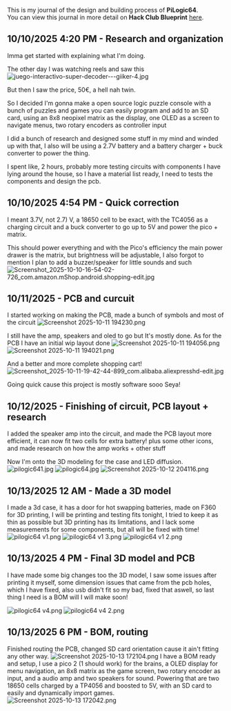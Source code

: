 <!--
  ===================    !!READ THIS NOTICE!!   ====================
  DO NOT edit this file manually. Your changes WILL BE OVERWRITTEN!
  This journal is auto generated and updated by Hack Club Blueprint.
  To edit this file, please edit your journal entries on Blueprint.
  ==================================================================
-->

This is my journal of the design and building process of **PiLogic64**.  
You can view this journal in more detail on **Hack Club Blueprint** [here](https://blueprint.hackclub.com/projects/380).


## 10/10/2025 4:20 PM - Research and organization  

Imma get started with explaining what I'm doing.

The other day I was watching reels and saw this
![juego-interactivo-super-decoder---giiker-4.jpg](https://blueprint.hackclub.com/user-attachments/blobs/proxy/eyJfcmFpbHMiOnsiZGF0YSI6MTM5NCwicHVyIjoiYmxvYl9pZCJ9fQ==--1790b01892cf3436b6374be4b8d16a375f44b816/juego-interactivo-super-decoder---giiker-4.jpg)

But then I saw the price, 50€, a hell nah twin.

So I decided I'm gonna make a open source logic puzzle console with a bunch of puzzles and games you can easily program and add to an SD card, using an 8x8 neopixel matrix as the display, one OLED as a screen to navigate menus, two rotary encoders as controller input 

I did a bunch of research and designed some stuff in my mind and winded up with that, I also will be using a 2.7V battery and a battery charger + buck converter to power the thing.

I spent like, 2 hours, probably more testing circuits with components I have lying around the house, so I have a material list ready, I need to tests the components and design the pcb.  

## 10/10/2025 4:54 PM - Quick correction   

I meant 3.7V, not 2.7)
V, a 18650 cell to be exact, with the TC4056 as a charging circuit and a buck converter to go up to 5V and power the pico + matrix.

This should power everything and with the Pico's efficiency the main power drawer is the matrix, but brightness will be adjustable, I also forgot to mention I plan to add a buzzer/speaker for little sounds and such
![Screenshot_2025-10-10-16-54-02-726_com.amazon.mShop.android.shopping-edit.jpg](https://blueprint.hackclub.com/user-attachments/blobs/proxy/eyJfcmFpbHMiOnsiZGF0YSI6MTQwNSwicHVyIjoiYmxvYl9pZCJ9fQ==--c0affaedc754e065d9fadc7acb07cf5fc9938c9e/Screenshot_2025-10-10-16-54-02-726_com.amazon.mShop.android.shopping-edit.jpg)

  

## 10/11/2025 - PCB and curcuit  

I started working on making the PCB, made a bunch of symbols and most of the circuit
![Screenshot 2025-10-11 194230.png](https://blueprint.hackclub.com/user-attachments/blobs/proxy/eyJfcmFpbHMiOnsiZGF0YSI6MTY0MywicHVyIjoiYmxvYl9pZCJ9fQ==--5ba0c743337b9913a8d3660f721a937d0b0d8625/Screenshot%202025-10-11%20194230.png)

I still have the amp, speakers and oled to go but It's mostly done.
As for the PCB I have an initial wip layout done ![Screenshot 2025-10-11 194056.png](https://blueprint.hackclub.com/user-attachments/blobs/proxy/eyJfcmFpbHMiOnsiZGF0YSI6MTY0NSwicHVyIjoiYmxvYl9pZCJ9fQ==--a5283a7517b107ab74033400115bd1bae40f0e44/Screenshot%202025-10-11%20194056.png)
![Screenshot 2025-10-11 194021.png](https://blueprint.hackclub.com/user-attachments/blobs/proxy/eyJfcmFpbHMiOnsiZGF0YSI6MTY0NCwicHVyIjoiYmxvYl9pZCJ9fQ==--73e6e6af5f83c337ea12794dfdb9a2223f7ab48b/Screenshot%202025-10-11%20194021.png)

And a better and more complete shopping cart!
![Screenshot_2025-10-11-19-42-44-899_com.alibaba.aliexpresshd-edit.jpg](https://blueprint.hackclub.com/user-attachments/blobs/proxy/eyJfcmFpbHMiOnsiZGF0YSI6MTY0NiwicHVyIjoiYmxvYl9pZCJ9fQ==--5226dc3b26b66cf00eaa3cf334ac9d51fdbb42fd/Screenshot_2025-10-11-19-42-44-899_com.alibaba.aliexpresshd-edit.jpg)


Going quick cause this project is mostly software sooo
Seya!
  

## 10/12/2025 - Finishing of circuit, PCB layout + research  

I added the speaker amp into the circuit, and made the PCB layout more efficient, it can now fit two cells for extra battery! plus some other icons, and made research on how the amp works + other stuff 

Now I'm onto the 3D modeling for the case and LED diffusion.
![pilogic641.jpg](https://blueprint.hackclub.com/user-attachments/blobs/proxy/eyJfcmFpbHMiOnsiZGF0YSI6MTg2MywicHVyIjoiYmxvYl9pZCJ9fQ==--f3542c40a1841fcbdb74600a291bf2123c640809/pilogic641.jpg)
![pilogic64.jpg](https://blueprint.hackclub.com/user-attachments/blobs/proxy/eyJfcmFpbHMiOnsiZGF0YSI6MTg2MSwicHVyIjoiYmxvYl9pZCJ9fQ==--8ddd07a6d7298934fba49b642cc0d3099a232ad7/pilogic64.jpg)
![Screenshot 2025-10-12 204116.png](https://blueprint.hackclub.com/user-attachments/blobs/proxy/eyJfcmFpbHMiOnsiZGF0YSI6MTg2MiwicHVyIjoiYmxvYl9pZCJ9fQ==--209d431e5d7c93bdc12fd5c07d0018197f897615/Screenshot%202025-10-12%20204116.png)
  

## 10/13/2025 12 AM - Made a 3D model  

I made a 3d case, it has a door for hot swapping batteries, made on F360 for 3D printing, I will be printing and testing fits tonight, I tried to keep it as thin as possible but 3D printing has its limitations, and I lack some measurements for some components, but all will be fixed with time!
![pilogic64 v1.png](https://blueprint.hackclub.com/user-attachments/blobs/proxy/eyJfcmFpbHMiOnsiZGF0YSI6MTg5NSwicHVyIjoiYmxvYl9pZCJ9fQ==--6033db7b05fe21c37288edb1a3d7a6fe050b8d41/pilogic64%20v1.png)
![pilogic64 v1 3.png](https://blueprint.hackclub.com/user-attachments/blobs/proxy/eyJfcmFpbHMiOnsiZGF0YSI6MTg5MywicHVyIjoiYmxvYl9pZCJ9fQ==--501c79445839d92f0c653c8da330af98a591f7ea/pilogic64%20v1%203.png)
![pilogic64 v1 2.png](https://blueprint.hackclub.com/user-attachments/blobs/proxy/eyJfcmFpbHMiOnsiZGF0YSI6MTg5NCwicHVyIjoiYmxvYl9pZCJ9fQ==--f14b4c1302b90e226ac5beda57b9b7244620f6ef/pilogic64%20v1%202.png)
  

## 10/13/2025 4 PM - Final 3D model and PCB  

I have made some big changes too the 3D model, I saw some issues after printing it myself, some dimension issues that came from the pcb holes, which I have fixed, also usb didn't fit so my bad, fixed that aswell, so last thing I need is a BOM will I will make soon!

  ![pilogic64 v4.png](https://blueprint.hackclub.com/user-attachments/blobs/proxy/eyJfcmFpbHMiOnsiZGF0YSI6MjAwMCwicHVyIjoiYmxvYl9pZCJ9fQ==--42f145dfca0ad8a0ee911feb8c5f345371ec3b1c/pilogic64%20v4.png)
![pilogic64 v4 2.png](https://blueprint.hackclub.com/user-attachments/blobs/proxy/eyJfcmFpbHMiOnsiZGF0YSI6MTk5OSwicHVyIjoiYmxvYl9pZCJ9fQ==--56c1deaf673060c04c9c36cbe9db29afe10ef64f/pilogic64%20v4%202.png)
  

## 10/13/2025 6 PM - BOM, routing  

Finished routing the PCB, changed SD card orientation cause it ain't fitting any other way.
![Screenshot 2025-10-13 172104.png](https://blueprint.hackclub.com/user-attachments/blobs/proxy/eyJfcmFpbHMiOnsiZGF0YSI6MjAyMiwicHVyIjoiYmxvYl9pZCJ9fQ==--d9c4aaf983774fc6b5700ce02b24aa3341e01a85/Screenshot%202025-10-13%20172104.png)
I have a BOM ready and setup, I use a pico 2 (1 should work) for the brains, a OLED display for menu navigation, an 8x8 matrix as the game screen, two rotary encoder as input, and a audio amp and two speakers for sound. Powering that are two 18650 cells charged by a TP4056 and boosted to 5V, with an SD card to easily and dynamically import games.
 ![Screenshot 2025-10-13 172042.png](https://blueprint.hackclub.com/user-attachments/blobs/proxy/eyJfcmFpbHMiOnsiZGF0YSI6MjAyNCwicHVyIjoiYmxvYl9pZCJ9fQ==--472bca257f08d751c2fdf0db191294cc7c97b489/Screenshot%202025-10-13%20172042.png)

  

